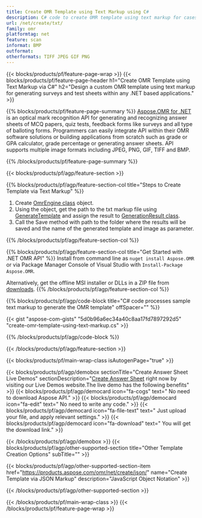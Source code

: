 ```yaml
---
title: Create OMR Template using Text Markup using C#
description: C# code to create OMR template using text markup for cases like Answer Sheet Images or MCQ Answer Sheets 
url: /net/create/txt/
family: omr
platformtag: net
feature: scan
informat: BMP
outformat:
otherformats: TIFF JPEG GIF PNG
---
```

{{< blocks/products/pf/feature-page-wrap >}}
{{< blocks/products/pf/feature-page-header h1="Create OMR Template using Text Markup via C#" h2="Design a custom OMR template using text markup for generating surveys and test sheets within any .NET based applications." >}}

{{% blocks/products/pf/feature-page-summary %}}
[Aspose.OMR for .NET](https://products.aspose.com/omr/net/) is an optical mark recognition API for generating and recognizing answer sheets of MCQ papers, quiz tests, feedback forms like surveys and all type of balloting forms. Programmers can easily integrate API within their OMR software solutions or building applications from scratch such as grade or GPA calculator, grade percentage or generating answer sheets. API supports multiple image formats including JPEG, PNG, GIF, TIFF and BMP.

{{% /blocks/products/pf/feature-page-summary  %}}

{{< blocks/products/pf/agp/feature-section >}}

{{% blocks/products/pf/agp/feature-section-col title="Steps to Create Template via Text Markup" %}}
1. Create [OmrEngine class](https://apireference.aspose.com/omr/net/aspose.omr.api/omrengine) object.
2. Using the object, get the path to the txt markup file using [GenerateTemplate](https://apireference.aspose.com/omr/net/aspose.omr.api/omrengine/methods/generatetemplate) and assign the result to [GenerationResult class](https://apireference.aspose.com/omr/net/aspose.omr.generation/generationresult).
3. Call the Save method with path to the folder where the results will be saved and the name of the generated template and image as parameter. 

{{% /blocks/products/pf/agp/feature-section-col %}}

{{% blocks/products/pf/agp/feature-section-col title="Get Started with .NET OMR API" %}}
Install from command line as ```nuget install Aspose.OMR``` or via Package Manager Console of Visual Studio with ```Install-Package Aspose.OMR```.

Alternatively, get the offline MSI installer or DLLs in a ZIP file from [downloads](https://downloads.aspose.com/omr/net).
{{% /blocks/products/pf/agp/feature-section-col %}}

{{% blocks/products/pf/agp/code-block title="C# code processes sample text markup to generate the OMR template" offSpacer="" %}}

{{< gist "aspose-com-gists" "5d0b96a6ec34a40c8aa17fd7897292d5" "create-omr-template-using-text-markup.cs" >}}

{{% /blocks/products/pf/agp/code-block %}}

{{< /blocks/products/pf/agp/feature-section >}}

{{< blocks/products/pf/main-wrap-class isAutogenPage="true" >}}

{{< blocks/products/pf/agp/demobox sectionTitle="Create Answer Sheet Live Demos" sectionDescription="[Create Answer Sheet](https://products.aspose.app/omr/create-answer-sheet) right now by visiting our Live Demos website.The live demo has the following benefits" >}}
        {{< blocks/products/pf/agp/democard icon="fa-cogs" text=" No need to download Aspose API." >}}
        {{< blocks/products/pf/agp/democard icon="fa-edit" text=" No need to write any code." >}}
        {{< blocks/products/pf/agp/democard icon="fa-file-text" text=" Just upload your file, and apply relevant settings." >}}
        {{< blocks/products/pf/agp/democard icon="fa-download" text=" You will get the download link." >}}
		
{{< /blocks/products/pf/agp/demobox >}}
{{< blocks/products/pf/agp/other-supported-section title="Other Template Creation Options" subTitle="" >}}

{{< blocks/products/pf/agp/other-supported-section-item href="https://products.aspose.com/omr/net/create/json/" name="Create Template via JSON Markup" description="JavaScript Object Notation" >}}

{{< /blocks/products/pf/agp/other-supported-section >}}

{{< /blocks/products/pf/main-wrap-class >}}
{{< /blocks/products/pf/feature-page-wrap >}}